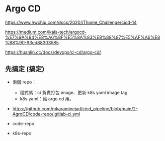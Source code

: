 # Argo CD

https://www.hwchiu.com/docs/2020/iThome_Challenge/cicd-14

https://medium.com/ikala-tech/argocd-%E7%9A%84%E8%A6%8F%E5%8A%83%E8%88%87%E5%AF%A6%E8%B8%90-93ed88303585

https://huanlin.cc/docs/devops/ci-cd/argo-cd/

## 先搞定 (搞定)

* 兩個 repo：
  * 程式碼：ci 負責打包 image、更新 k8s yaml image tag
  * k8s yaml：給 argo cd 用。

* https://github.com/mkaraminejad/cicd_pipeline/blob/main/2-AgroCD/code-repo/.gitlab-ci.yml

* code-repo

* k8s-repo